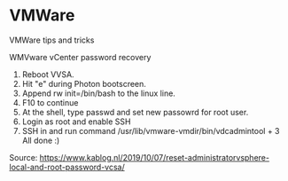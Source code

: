 # VMWare
VMWare tips and tricks

WMVware vCenter password recovery
1. Reboot VVSA.
2. Hit "e" during Photon bootscreen.
3. Append rw init=/bin/bash to the linux line.
4. F10 to continue
5. At the shell, type passwd and set new passowrd for root user.
6. Login as root and enable SSH
7. SSH in and run command /usr/lib/vmware-vmdir/bin/vdcadmintool + 3
All done :)

Source: https://www.kablog.nl/2019/10/07/reset-administratorvsphere-local-and-root-password-vcsa/
